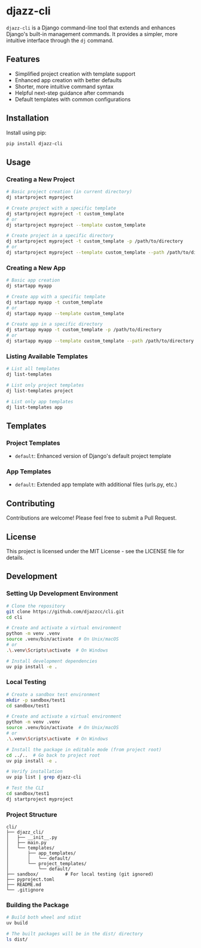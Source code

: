 # djazz-cli

`djazz-cli` is a Django command-line tool that extends and enhances Django's built-in management commands. It provides a simpler, more intuitive interface through the `dj` command.

## Features

- Simplified project creation with template support
- Enhanced app creation with better defaults
- Shorter, more intuitive command syntax
- Helpful next-step guidance after commands
- Default templates with common configurations

## Installation

Install using pip:

```bash
pip install djazz-cli
```

## Usage

### Creating a New Project

```bash
# Basic project creation (in current directory)
dj startproject myproject

# Create project with a specific template
dj startproject myproject -t custom_template
# or
dj startproject myproject --template custom_template

# Create project in a specific directory
dj startproject myproject -t custom_template -p /path/to/directory
# or
dj startproject myproject --template custom_template --path /path/to/directory
```

### Creating a New App

```bash
# Basic app creation
dj startapp myapp

# Create app with a specific template
dj startapp myapp -t custom_template
# or
dj startapp myapp --template custom_template

# Create app in a specific directory
dj startapp myapp -t custom_template -p /path/to/directory
# or
dj startapp myapp --template custom_template --path /path/to/directory
```

### Listing Available Templates

```bash
# List all templates
dj list-templates

# List only project templates
dj list-templates project

# List only app templates
dj list-templates app
```

## Templates

### Project Templates
- `default`: Enhanced version of Django's default project template

### App Templates
- `default`: Extended app template with additional files (urls.py, etc.)

## Contributing

Contributions are welcome! Please feel free to submit a Pull Request.

## License

This project is licensed under the MIT License - see the LICENSE file for details.

## Development

### Setting Up Development Environment

```bash
# Clone the repository
git clone https://github.com/djazzcc/cli.git
cd cli

# Create and activate a virtual environment
python -m venv .venv
source .venv/bin/activate  # On Unix/macOS
# or
.\.venv\Scripts\activate  # On Windows

# Install development dependencies
uv pip install -e .
```

### Local Testing

```bash
# Create a sandbox test environment
mkdir -p sandbox/test1
cd sandbox/test1

# Create and activate a virtual environment
python -m venv .venv
source .venv/bin/activate  # On Unix/macOS
# or
.\.venv\Scripts\activate  # On Windows

# Install the package in editable mode (from project root)
cd ../..  # Go back to project root
uv pip install -e .

# Verify installation
uv pip list | grep djazz-cli

# Test the CLI
cd sandbox/test1
dj startproject myproject
```

### Project Structure
```
cli/
├── djazz_cli/
│   ├── __init__.py
│   ├── main.py
│   └── templates/
│       ├── app_templates/
│       │   └── default/
│       └── project_templates/
│           └── default/
├── sandbox/          # For local testing (git ignored)
├── pyproject.toml
├── README.md
└── .gitignore
```

### Building the Package

```bash
# Build both wheel and sdist
uv build

# The built packages will be in the dist/ directory
ls dist/
```

